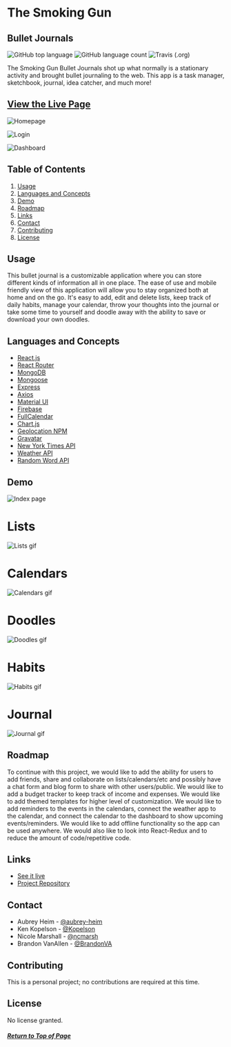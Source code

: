 # The Smoking Gun
## Bullet Journals

![GitHub top language](https://img.shields.io/github/languages/top/UWB-Bandits/the-smoking-gun)
![GitHub language count](https://img.shields.io/github/languages/count/UWB-Bandits/the-smoking-gun)
![Travis (.org)](https://img.shields.io/travis/UWB-Bandits/the-smoking-gun)

The Smoking Gun Bullet Journals shot up what normally is a stationary activity and brought bullet journaling to the web. This app is a task manager, sketchbook, journal, idea catcher, and much more!

## [View the Live Page](https://the-smoking-gun.herokuapp.com/)

![Homepage](./client/demo/homepage.png)

![Login](./client/demo/login.png)

![Dashboard](./client/demo/dashboard.png)

## Table of Contents

1. [Usage](#Usage)
1. [Languages and Concepts](#Languages-and-Concepts)
1. [Demo](#Demo)
1. [Roadmap](#Roadmap)
1. [Links](#Links)
1. [Contact](#Contact)
1. [Contributing](#Contributing)
1. [License](#License)

## Usage

This bullet journal is a customizable application where you can store different kinds of information all in one place. The ease of use and mobile friendly view of this application will allow you to stay organized both at home and on the go. It's easy to add, edit and delete lists, keep track of daily habits, manage your calendar, throw your thoughts into the journal or take some time to yourself and doodle away with the ability to save or download your own doodles.

## Languages and Concepts

- [React.js](https://reactjs.org/)
- [React Router](https://reactrouter.com/)
- [MongoDB](https://www.mongodb.com/)
- [Mongoose](https://mongoosejs.com/)
- [Express](https://expressjs.com/)
- [Axios](https://www.npmjs.com/package/axios)
- [Material UI](https://material-ui.com/)
- [Firebase](https://firebase.google.com/)
- [FullCalendar](https://fullcalendar.io/)
- [Chart.js](https://www.chartjs.org/)
- [Geolocation NPM](https://www.npmjs.com/package/geolocation)
- [Gravatar](https://en.gravatar.com/)
- [New York Times API](https://developer.nytimes.com/)
- [Weather API](https://www.weatherapi.com/)
- [Random Word API](https://github.com/mcnaveen/Random-Words-API)

## Demo

![Index page](./client/demo/indexpage.png)

# Lists

![Lists gif](./client/demo/lists.gif)

# Calendars

![Calendars gif](./client/demo/calendars.gif)

# Doodles

![Doodles gif](./client/demo/doodles.gif)

# Habits

![Habits gif](./client/demo/habits.gif)

# Journal

![Journal gif](./client/demo/journal.gif)

## Roadmap

To continue with this project, we would like to add the ability for users to add friends, share and collaborate on lists/calendars/etc and possibly have a chat form and blog form to share with other users/public. We would like to add a budget tracker to keep track of income and expenses. We would like to add themed templates for higher level of customization. We would like to add reminders to the events in the calendars, connect the weather app to the calendar, and connect the calendar to the dashboard to show upcoming events/reminders. We would like to add offline functionality so the app can be used anywhere. We would also like to look into React-Redux and to reduce the amount of code/repetitive code.

## Links

- [See it live](https://the-smoking-gun.herokuapp.com/)
- [Project Repository](https://github.com/UWB-Bandits/the-smoking-gun)

## Contact

- Aubrey Heim - [@aubrey-heim](https://github.com/aubrey-heim)
- Ken Kopelson - [@Kopelson](https://github.com/Kopelson)
- Nicole Marshall - [@ncmarsh](https://github.com/ncmarsh)
- Brandon VanAllen - [@BrandonVA](https://github.com/BrandonVA)

## Contributing

This is a personal project; no contributions are required at this time.

## License

No license granted.

##### [Return to Top of Page](#The-Smoking-Gun)